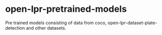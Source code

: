 # open-lpr-pretrained-models
Pre trained models consisting of data from coco, open-lpr-dataset-plate-detection and other datasets.
